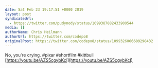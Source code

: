 ```yaml
---
date: Sat Feb 23 19:17:51 +0000 2019
layout: post
syndicateUrl:
  - https://twitter.com/pudymody/status/1099387882433900544
media: []
authorName: Chris Heilmann
authorUrl: https://twitter.com/codepo8
originalPost: https://twitter.com/codepo8/status/1099326066689298432
---
```

No, you're crying. #pixar #shortfilm #kittbull
 [https://youtu.be/AZS5cgybKcI](https://youtu.be/AZS5cgybKcI)

